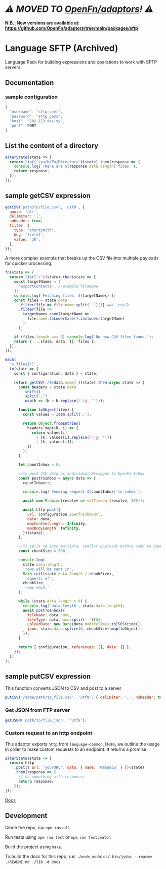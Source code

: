 # _⚠️ MOVED TO [OpenFn/adaptors](https://github.com/OpenFn/adaptors)! ⚠️_

**N.B.: New versions are available at: https://github.com/OpenFn/adaptors/tree/main/packages/sftp**

# Language SFTP (Archived)

Language Pack for building expressions and operations to work with SFTP servers.

## Documentation

### sample configuration

```js
{
  "username": "sftp_user",
  "password": "sftp_pass",
  "host": "191.173.xxx.yy",
  "port": PORT
}
```

## List the content of a directory

```js
alterState(state => {
  return list('/path/To/Directory')(state).then(response => {
    console.log(`There are ${response.data.length} files.`);
    return response;
  });
});
```

## sample getCSV expression

```js
getCSV('path/to/file.csv', 'utf8', {
  quote: 'off',
  delimiter: ';',
  noheader: true,
  filter: {
    type: 'startsWith',
    key: 'field1',
    value: 'JO',
  },
});
```
A more complex example that breaks up the CSV file into multiple payloads for quicker processing. 
```js
fn(state => {
  return list('/')(state).then(state => {
    const targetNames = [
      'exportContacts', //example fileName
    ];
    console.log(`Fetching files: ${targetNames}`);
    const files = state.data
      .filter(file => file.name.split('.')[1] === 'csv')
      .filter(file =>
        targetNames.some(targetName =>
          file.name.toLowerCase().includes(targetName)
        )
      );

    if (files.length === 0) console.log('No new CSV files found.');
    return { ...state, data: {}, files };
  });
});

each(
  '$.files[*]',
  fn(state => {
    const { configuration, data } = state;

    return getCSV(`/${data.name}`)(state).then(async state => {
      const headers = state.data
        .shift()
        .split(';')
        .map(h => (h = h.replace(/"/g, '')));

      function toObject(item) {
        const values = item.split(';');

        return Object.fromEntries(
          headers.map((k, i) => {
            return values[i]
              ? [k, values[i].replace(/"/g, '')]
              : [k, values[i]];
          })
        );
      }

      let countInbox = 0;

      //to post CSV data as individual Messages to OpenFn Inbox
      const postToInbox = async data => {
        countInbox++;

        console.log(`Sending request ${countInbox} to inbox`);

        await new Promise(resolve => setTimeout(resolve, 200));

        await http.post({
          url: configuration.openfnInboxUrl,
          data: data,
          maxContentLength: Infinity,
          maxBodyLength: Infinity,
        })(state);
      };

      //To split up into multiple, smaller payloads before send to OpenFn Inbox
      const chunkSize = 500;

      console.log(
        state.data.length,
        'rows will be sent in',
        Math.ceil(state.data.length / chunkSize),
        'requests of',
        chunkSize,
        'rows each.'
      );

      while (state.data.length > 0) {
        console.log('data.length', state.data.length);
        await postToInbox({ 
          fileName: data.name,
          fileType: data.name.split('-')[0],
          uploadDate: new Date(data.modifyTime).toISOString(),
          json: state.data.splice(0, chunkSize).map(toObject),
        });
      }

      return { configuration, references: [], data: {} };
    });
  })
);
```

## sample putCSV expression

This function converts JSON to CSV and post to a server

```js
putCSV('/some/path/to_file.csv', 'utf8', { delimiter: ';', noheader: true });
```

### Get JSON from FTP server

```js
getJSON('path/to/file.json', 'utf8');
```

### Custom request to an http endpoint

This adaptor exports `http` from `language-common`. Here, we outline the usage
in order to make custom requests to an endpoint. It returns a promise

```js
alterState(state => {
  return http
    .post({ url: 'yourURL', data: { name: 'Mamadou' } })(state)
    .then(response => {
      // do something with response;
      return response;
    });
});
```

[Docs](docs/index)

## Development

Clone the repo, run `npm install`.

Run tests using `npm run test` or `npm run test:watch`

Build the project using `make`.

To build the docs for this repo, run
`./node_modules/.bin/jsdoc --readme ./README.md ./lib -d docs`.
